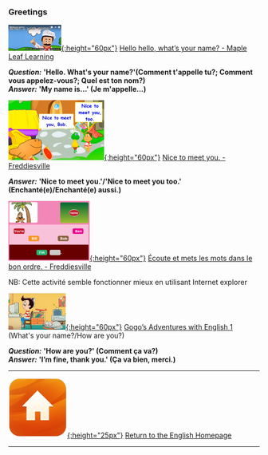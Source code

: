 ### Greetings  

[![wyn](/images/wyn1.png){:height="60px"}](https://www.youtube.com/watch?v=Uv1JkBL5728) [Hello hello, what’s your name? - Maple Leaf Learning](https://www.youtube.com/watch?v=Uv1JkBL5728)  

***Question:*** **'Hello. What's your name?'(Comment t'appelle tu?; Comment vous appelez-vous?; Quel est ton nom?)**  
***Answer:*** **'My name is…' (Je m'appelle...)**  

[![ntmy](/images/ntmy.PNG){:height="60px"}](https://www.youtube.com/watch?v=rSwypHirUkM) [Nice to meet you. - Freddiesville](https://www.youtube.com/watch?v=rSwypHirUkM)  

***Answer:*** **'Nice to meet you.'/'Nice to meet you too.' (Enchanté(e)/Enchanté(e) aussi.)**  

[![grsmfv](/images/grsmfv.PNG){:height="60px"}](https://www.freddiesville.com/games/nice-to-meet-you-greetings-expression-sentence-monkey-game/) [Écoute et mets les mots dans le bon ordre. - Freddiesville](https://www.freddiesville.com/games/nice-to-meet-you-greetings-expression-sentence-monkey-game/)  

NB: Cette activité semble fonctionner mieux en utilisant Internet explorer  

[![gae1](/images/gae1.PNG){:height="60px"}](https://www.youtube.com/watch?v=9R5-W3bMX4E) [Gogo’s Adventures with English 1](https://www.youtube.com/watch?v=9R5-W3bMX4E) (What's your name?/How are you?)

***Question:*** **'How are you?' (Comment ça va?)**  
***Answer:*** **'I’m fine, thank you.' (Ça va bien, merci.)**

***
[![home](/images/home.png){:height="25px"}](https://1blockatatime.github.io/English) [Return to the English Homepage](https://1blockatatime.github.io/English)  

***
